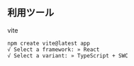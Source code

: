 ## 利用ツール
vite

```
npm create vite@latest app
√ Select a framework: » React
√ Select a variant: » TypeScript + SWC
```

